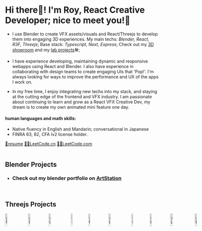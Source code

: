 # Hi there👋! I'm Roy, React Creative Developer; nice to meet you!👋
- I use Blender to create VFX assets/visuals and React/Threejs to develop them into engaging 3D experiences. My main techs: <i>Blender, React, R3F, Threejs</i>; Base stack: <i>Typescript, Next, Express</i>; Check out my [3D showroom](https://creative-ataraxia.github.io) and my <a href="#lab">lab projects</a>🛠;

- I have experience developing, maintaining dynamic and responsive webapps using React and Blender. I also have experience in collaborating with design teams to create engaging UIs that 'Pop!'. I'm always looking for ways to improve the performance and UX of the apps I work on.

- In my free time, I enjoy integrating new techs into my stack, and staying at the cutting edge of the frontend and VFX industry. I am passionate about continuing to learn and grow as a React VFX Creative Dev, my dream is to create my own animated mini feature one day.

#### human languages and math skills:
-	Native fluency in English and Mandarin; conversational in Japanese
-	FINRA 63, 82, CFA lv2 license holder.

<a href="https://creative-ataraxia.github.io/images/social/ROY_MA_Resume_2022_thanksgiving_edition.pdf" rel='author' target='_blank'>📃resume</a>
<a href="https://leetcode.cn/u/roy_m/" rel='author' target='_blank'>👨‍💻LeetCode.cn</a>
<a href="https://leetcode.com/Roy_M/" rel='author' target='_blank'>👨‍💻LeetCode.com</a>
<br>
<br>
<section id="lab"></section>
<section id="blender">
  <h2>Blender Projects</h2>
</section>

- <h3>Check out my blender portfolio on <a href="https://www.artstation.com/creative_ataraxia" rel='author' target='_blank'>ArtStation</a></h3>

<br>
<section id="threejs">
  <h2>Threejs Projects</h2>
</section>

<div style="display:flex;flex-direction:row;gap:1rem;">
  <a href="https://creative-ataraxia.github.io/" rel='author' target='_blank'>
    <img src="https://creative-ataraxia.github.io/portfolio_medias/threejsProjects/new-ar-room.png" width=35% height=35% alt="Roy's Portfolio Room">
  </a>
  <a href="https://creative-ataraxia.github.io/dddance/" rel='author' target='_blank'>
    <img src="https://creative-ataraxia.github.io/portfolio_medias/threejsProjects/dddance/dddance_tinySized.png" width=35% height=35% alt="Dance! Lights!">
  </a>
  <a href="https://creative-ataraxia.github.io/vivid-landing-page/" rel='author' target='_blank'>
    <img src="https://creative-ataraxia.github.io/portfolio_medias/threejsProjects/aLandingPage/aLandingPage_1920x937_tinySized.png" width=35% height=35% alt="Landing Page 1">
  </a>
  <a href="https://creative-ataraxia.github.io/meet-the-team-page/" rel='author' target='_blank'>
    <img src="https://creative-ataraxia.github.io/portfolio_medias/threejsProjects/scrollUI/scrollUI_tinySized.png" width=35% height=35% alt="Scroll UI">
  </a>
  <a href="https://creative-ataraxia.github.io/roy-portfolio-ception/" rel='author' target='_blank'>
    <img src="https://creative-ataraxia.github.io/portfolio_medias/threejsProjects/portfolioCeption/portfolioCeption_1920x937_tinySized.png" width=35% height=35% alt="Room with Laptop">
  </a>
  <a href="https://creative-ataraxia.github.io/legacy-portfolio-site/" rel='author' target='_blank'>
    <img src="https://creative-ataraxia.github.io/portfolio_medias/legacy_portfolio_site/screen_tinySized.png" width=35% height=35% alt="Legacy Portfolio">
  </a>
  <a href="https://creative-ataraxia.github.io/get_schwifty_portal/" rel='author' target='_blank'>
    <img src="https://creative-ataraxia.github.io/portfolio_medias/threejsProjects/portal.png" width=35% height=35% alt="Rick's Portal">
  </a>
  <a href="https://creative-ataraxia.github.io/cyberpunk-sphere/" rel='author' target='_blank'>
    <img src="https://creative-ataraxia.github.io/portfolio_medias/threejsProjects/livingSphere/livingSphere_1920x937_tinySized.png" width=35% height=35% alt="Living Sphere">
  </a>
  <a href="https://creative-ataraxia.github.io/sci-fi-gear-display/" rel='author' target='_blank'>
    <img src="https://creative-ataraxia.github.io/portfolio_medias/threejsProjects/studyInLightsAndShadows/studyInLightsAndShadows_1920x937_tinySized.png" width=35% height=35% alt="Lights and Shadows">
  </a>
  <a href="https://creative-ataraxia.github.io/birds-over-sunset/" rel='author' target='_blank'>
    <img src="https://creative-ataraxia.github.io/portfolio_medias/threejsProjects/birdsOverSunset/birdsOverSunset_1920x937_tinySized.png" width=35% height=35% alt="Birds over Sunset">
  </a>
</div>

<!---
unique_counter: 171
--->

